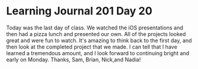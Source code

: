 # Learning Journal 201 Day 20

Today was the last day of class.  We watched the iOS presentations and then had a pizza lunch and presented our own.  All of the projects looked great and were fun to watch.  It's amazing to think back to the first day, and then look at the completed project that we made.  I can tell that I have learned a tremendous amount, and I look forward to continuing bright and early on Monday.  Thanks, Sam, Brian, Nick,and Nadia!
